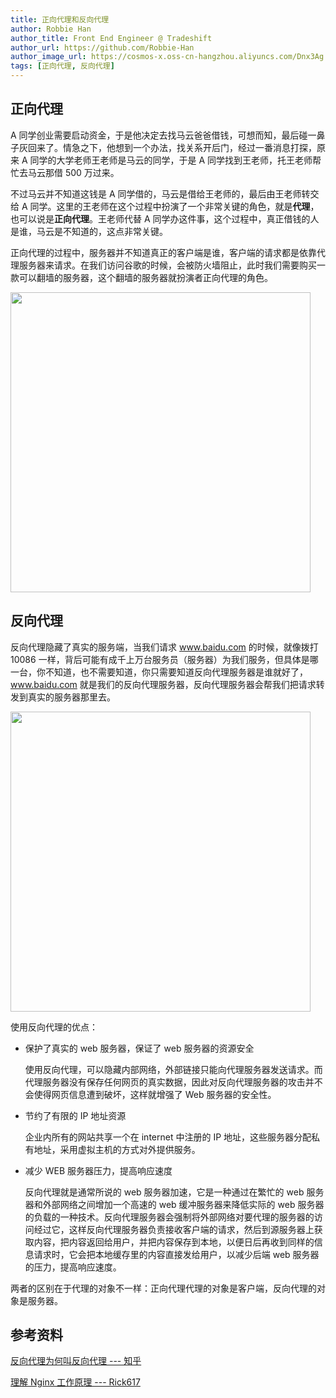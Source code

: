 ```yaml
---
title: 正向代理和反向代理
author: Robbie Han
author_title: Front End Engineer @ Tradeshift
author_url: https://github.com/Robbie-Han
author_image_url: https://cosmos-x.oss-cn-hangzhou.aliyuncs.com/Dnx3Ag.jpg
tags: [正向代理, 反向代理]
---
```


## 正向代理

A 同学创业需要启动资金，于是他决定去找马云爸爸借钱，可想而知，最后碰一鼻子灰回来了。情急之下，他想到一个办法，找关系开后门，经过一番消息打探，原来 A 同学的大学老师王老师是马云的同学，于是 A 同学找到王老师，托王老师帮忙去马云那借 500 万过来。

不过马云并不知道这钱是 A 同学借的，马云是借给王老师的，最后由王老师转交给 A 同学。这里的王老师在这个过程中扮演了一个非常关键的角色，就是**代理**，也可以说是**正向代理**。王老师代替 A 同学办这件事，这个过程中，真正借钱的人是谁，马云是不知道的，这点非常关键。

正向代理的过程中，服务器并不知道真正的客户端是谁，客户端的请求都是依靠代理服务器来请求。在我们访问谷歌的时候，会被防火墙阻止，此时我们需要购买一款可以翻墙的服务器，这个翻墙的服务器就扮演者正向代理的角色。

<!--truncate-->

<Img width="480" legend="图：正向代理示意图" src="https://cosmos-x.oss-cn-hangzhou.aliyuncs.com/INXnEj.jpg" />

## 反向代理

反向代理隐藏了真实的服务端，当我们请求 www.baidu.com 的时候，就像拨打 10086 一样，背后可能有成千上万台服务员（服务器）为我们服务，但具体是哪一台，你不知道，也不需要知道，你只需要知道反向代理服务器是谁就好了，www.baidu.com 就是我们的反向代理服务器，反向代理服务器会帮我们把请求转发到真实的服务器那里去。

<Img width="480" legend="图：反向代理示意图" src="https://cosmos-x.oss-cn-hangzhou.aliyuncs.com/z40S1x.png" />

使用反向代理的优点：

- 保护了真实的 web 服务器，保证了 web 服务器的资源安全

  使用反向代理，可以隐藏内部网络，外部链接只能向代理服务器发送请求。而代理服务器没有保存任何网页的真实数据，因此对反向代理服务器的攻击并不会使得网页信息遭到破坏，这样就增强了 Web 服务器的安全性。

- 节约了有限的 IP 地址资源

  企业内所有的网站共享一个在 internet 中注册的 IP 地址，这些服务器分配私有地址，采用虚拟主机的方式对外提供服务。

- 减少 WEB 服务器压力，提高响应速度

  反向代理就是通常所说的 web 服务器加速，它是一种通过在繁忙的 web 服务器和外部网络之间增加一个高速的 web 缓冲服务器来降低实际的 web 服务器的负载的一种技术。反向代理服务器会强制将外部网络对要代理的服务器的访问经过它，这样反向代理服务器负责接收客户端的请求，然后到源服务器上获取内容，把内容返回给用户，并把内容保存到本地，以便日后再收到同样的信息请求时，它会把本地缓存里的内容直接发给用户，以减少后端 web 服务器的压力，提高响应速度。

两者的区别在于代理的对象不一样：正向代理代理的对象是客户端，反向代理的对象是服务器。

## 参考资料

[反向代理为何叫反向代理 --- 知乎](https://www.zhihu.com/question/24723688)

[理解 Nginx 工作原理 --- Rick617](https://www.jianshu.com/p/6215e5d24553)
